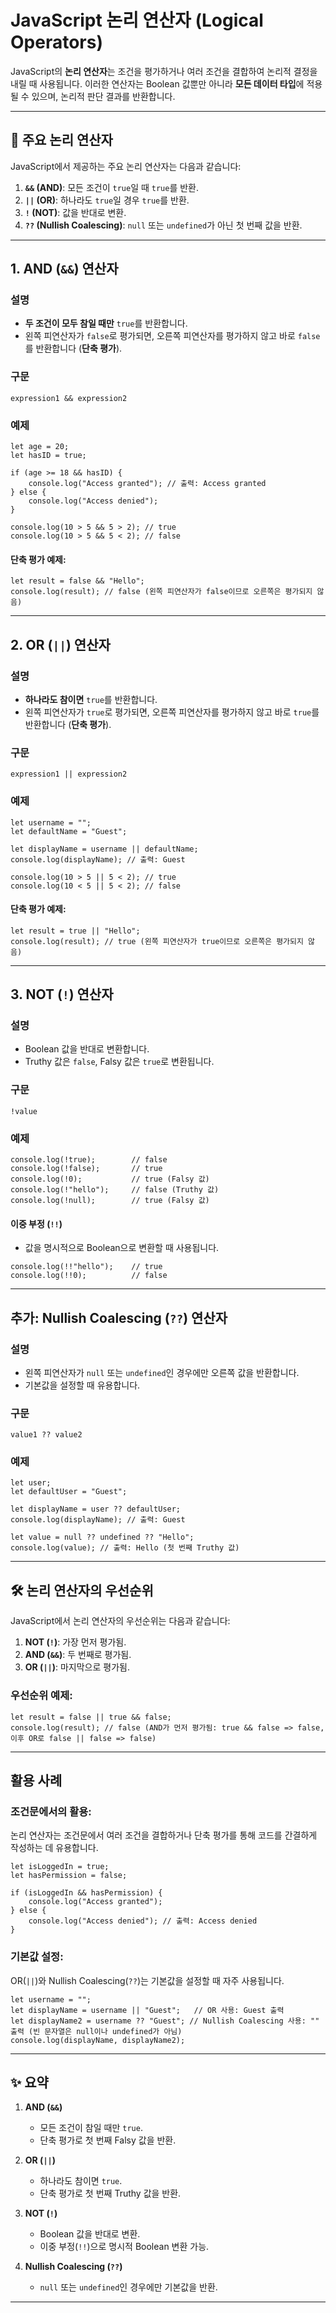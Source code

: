 # JavaScript 논리 연산자 (Logical Operators)

JavaScript의 **논리 연산자**는 조건을 평가하거나 여러 조건을 결합하여 논리적 결정을 내릴 때 사용됩니다. 이러한 연산자는 Boolean 값뿐만 아니라 **모든 데이터 타입**에 적용될 수 있으며, 논리적 판단 결과를 반환합니다.

---

## 📖 주요 논리 연산자

JavaScript에서 제공하는 주요 논리 연산자는 다음과 같습니다:

1. **`&&` (AND)**: 모든 조건이 `true`일 때 `true`를 반환.
2. **`||` (OR)**: 하나라도 `true`일 경우 `true`를 반환.
3. **`!` (NOT)**: 값을 반대로 변환.
4. **`??` (Nullish Coalescing)**: `null` 또는 `undefined`가 아닌 첫 번째 값을 반환.

---

## 1. AND (`&&`) 연산자

### 설명
- **두 조건이 모두 참일 때만** `true`를 반환합니다.
- 왼쪽 피연산자가 `false`로 평가되면, 오른쪽 피연산자를 평가하지 않고 바로 `false`를 반환합니다 (**단축 평가**).

### 구문
```
expression1 && expression2
```

### 예제
```
let age = 20;
let hasID = true;

if (age >= 18 && hasID) {
    console.log("Access granted"); // 출력: Access granted
} else {
    console.log("Access denied");
}

console.log(10 > 5 && 5 > 2); // true
console.log(10 > 5 && 5 < 2); // false
```

#### 단축 평가 예제:
```
let result = false && "Hello";
console.log(result); // false (왼쪽 피연산자가 false이므로 오른쪽은 평가되지 않음)
```

---

## 2. OR (`||`) 연산자

### 설명
- **하나라도 참이면** `true`를 반환합니다.
- 왼쪽 피연산자가 `true`로 평가되면, 오른쪽 피연산자를 평가하지 않고 바로 `true`를 반환합니다 (**단축 평가**).

### 구문
```
expression1 || expression2
```

### 예제
```
let username = "";
let defaultName = "Guest";

let displayName = username || defaultName;
console.log(displayName); // 출력: Guest

console.log(10 > 5 || 5 < 2); // true
console.log(10 < 5 || 5 < 2); // false
```

#### 단축 평가 예제:
```
let result = true || "Hello";
console.log(result); // true (왼쪽 피연산자가 true이므로 오른쪽은 평가되지 않음)
```

---

## 3. NOT (`!`) 연산자

### 설명
- Boolean 값을 반대로 변환합니다.
- Truthy 값은 `false`, Falsy 값은 `true`로 변환됩니다.

### 구문
```
!value
```

### 예제
```
console.log(!true);        // false
console.log(!false);       // true
console.log(!0);           // true (Falsy 값)
console.log(!"hello");     // false (Truthy 값)
console.log(!null);        // true (Falsy 값)
```

#### 이중 부정 (`!!`)
- 값을 명시적으로 Boolean으로 변환할 때 사용됩니다.
```
console.log(!!"hello");    // true
console.log(!!0);          // false
```

---

## 추가: Nullish Coalescing (`??`) 연산자

### 설명
- 왼쪽 피연산자가 `null` 또는 `undefined`인 경우에만 오른쪽 값을 반환합니다.
- 기본값을 설정할 때 유용합니다.

### 구문
```
value1 ?? value2
```

### 예제
```
let user;
let defaultUser = "Guest";

let displayName = user ?? defaultUser;
console.log(displayName); // 출력: Guest

let value = null ?? undefined ?? "Hello";
console.log(value); // 출력: Hello (첫 번째 Truthy 값)
```

---

## 🛠️ 논리 연산자의 우선순위

JavaScript에서 논리 연산자의 우선순위는 다음과 같습니다:
1. **NOT (`!`)**: 가장 먼저 평가됨.
2. **AND (`&&`)**: 두 번째로 평가됨.
3. **OR (`||`)**: 마지막으로 평가됨.

### 우선순위 예제:
```
let result = false || true && false;
console.log(result); // false (AND가 먼저 평가됨: true && false => false, 이후 OR로 false || false => false)
```

---

## 활용 사례

### 조건문에서의 활용:
논리 연산자는 조건문에서 여러 조건을 결합하거나 단축 평가를 통해 코드를 간결하게 작성하는 데 유용합니다.
```
let isLoggedIn = true;
let hasPermission = false;

if (isLoggedIn && hasPermission) {
    console.log("Access granted");
} else {
    console.log("Access denied"); // 출력: Access denied
}
```

### 기본값 설정:
OR(`||`)와 Nullish Coalescing(`??`)는 기본값을 설정할 때 자주 사용됩니다.
```
let username = "";
let displayName = username || "Guest";   // OR 사용: Guest 출력
let displayName2 = username ?? "Guest"; // Nullish Coalescing 사용: "" 출력 (빈 문자열은 null이나 undefined가 아님)
console.log(displayName, displayName2);
```

---

## ✨ 요약

1. **AND (`&&`)**
   - 모든 조건이 참일 때만 `true`.
   - 단축 평가로 첫 번째 Falsy 값을 반환.

2. **OR (`||`)**
   - 하나라도 참이면 `true`.
   - 단축 평가로 첫 번째 Truthy 값을 반환.

3. **NOT (`!`)**
   - Boolean 값을 반대로 변환.
   - 이중 부정(`!!`)으로 명시적 Boolean 변환 가능.

4. **Nullish Coalescing (`??`)**
   - `null` 또는 `undefined`인 경우에만 기본값을 반환.

---
